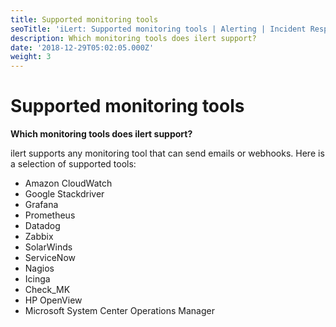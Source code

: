 ```yaml
---
title: Supported monitoring tools
seoTitle: 'iLert: Supported monitoring tools | Alerting | Incident Response | Uptime'
description: Which monitoring tools does ilert support?
date: '2018-12-29T05:02:05.000Z'
weight: 3
---
```


# Supported monitoring tools

**Which monitoring tools does ilert support?**

ilert supports any monitoring tool that can send emails or webhooks. Here is a selection of supported tools:

* Amazon CloudWatch
* Google Stackdriver
* Grafana
* Prometheus
* Datadog
* Zabbix
* SolarWinds
* ServiceNow
* Nagios
* Icinga
* Check\_MK
* HP OpenView
* Microsoft System Center Operations Manager

